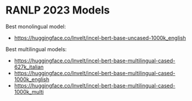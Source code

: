 # RANLP 2023 Models

Best monolingual model:
- https://huggingface.co/Invelt/incel-bert-base-uncased-1000k_english

Best multilingual models:
- https://huggingface.co/Invelt/incel-bert-base-multilingual-cased-627k_italian
- https://huggingface.co/Invelt/incel-bert-base-multilingual-cased-1000k_english
- https://huggingface.co/Invelt/incel-bert-base-multilingual-cased-1000k_multi
